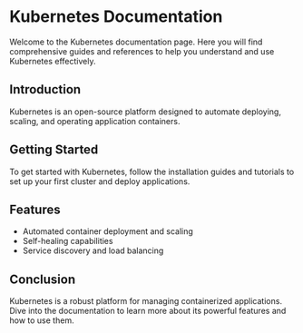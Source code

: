 # Kubernetes Documentation

Welcome to the Kubernetes documentation page. Here you will find comprehensive guides and references to help you understand and use Kubernetes effectively.

## Introduction

Kubernetes is an open-source platform designed to automate deploying, scaling, and operating application containers.

## Getting Started

To get started with Kubernetes, follow the installation guides and tutorials to set up your first cluster and deploy applications.

## Features

- Automated container deployment and scaling
- Self-healing capabilities
- Service discovery and load balancing

## Conclusion

Kubernetes is a robust platform for managing containerized applications. Dive into the documentation to learn more about its powerful features and how to use them.
